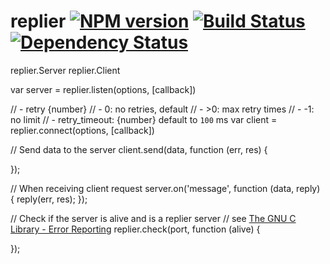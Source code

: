 # replier [![NPM version](https://badge.fury.io/js/replier.png)](http://badge.fury.io/js/replier) [![Build Status](https://travis-ci.org/kaelzhang/node-replier.png?branch=master)](https://travis-ci.org/kaelzhang/node-replier) [![Dependency Status](https://gemnasium.com/kaelzhang/node-replier.png)](https://gemnasium.com/kaelzhang/node-replier)


replier.Server
replier.Client

var server = replier.listen(options, [callback])

// - retry {number}
//      - 0: no retries, default
//      - >0: max retry times
//      - -1: no limit
// - retry_timeout: {number} default to `100` ms
var client = replier.connect(options, [callback])


// Send data to the server
client.send(data, function (err, res) {
    
});


// When receiving client request
server.on('message', function (data, reply) {
    reply(err, res);
});


// Check if the server is alive and is a replier server
// see [The GNU C Library - Error Reporting](http://www.chemie.fu-berlin.de/chemnet/use/info/libc/libc_2.html)
replier.check(port, function (alive) {
    
});